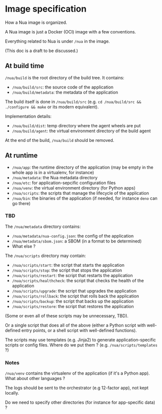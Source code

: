 # Image specification

How a Nua image is organized.

A Nua image is just a Docker (OCI) image with a few conventions.

Everything related to Nua is under `/nua` in the image.

(This doc is a draft to be discussed.)

## At build time

`/nua/build` is the root directory of the build tree. It contains:

- `/nua/build/src`: the source code of the application
- `/nua/build/metadata`: the metadata of the application

The build itself is done in `/nua/build/src` (e.g. `cd /nua/build/src && ./configure && make` or its modern equivalent).

Implementation details:

- `/nua/build/dist`: temp directory where the agent wheels are put
- `/nua/build/agent`: the virtual environment directory of the build agent

At the end of the build, `/nua/build` should be removed.


## At runtime

- `/nua/app`: the runtime directory of the application (may be empty in the whole app is in a virtualenv, for instance)
- `/nua/metadata`: the Nua metadata directory
- `/nua/etc`: for application-sepcific configuration files
- `/nua/venv`: the virtual environment directory (for Python apps)
- `/nua/scripts`: the scripts that manage the lifecycle of the application
- `/nua/bin`: the binaries of the application (if needed, for instance `deno` can go there)

### TBD

The `/nua/metadata` directory contains:

- `/nua/metadata/nua-config.json`: the config of the application
- `/nua/metadata/sbom.json`: a SBOM (in a format to be determined)
- What else ?

The `/nua/scripts` directory may contain:

- `/nua/scripts/start`: the script that starts the application
- `/nua/scripts/stop`: the script that stops the application
- `/nua/scripts/restart`: the script that restarts the application
- `/nua/scripts/healthcheck`: the script that checks the health of the application
- `/nua/scripts/upgrade`: the script that upgrades the application
- `/nua/scripts/rollback`: the script that rolls back the application
- `/nua/scripts/backup`: the script that backs up the application
- `/nua/scripts/restore`: the script that restores the application

(Some or even all of these scripts may be unnecessary, TBD).

Or a single script that does all of the above (either a Python script with well-defined entry points, or a shell script with well-defined functions).

The scripts may use templates (e.g. Jinja2) to generate application-specific scripts or config files. Where do we put them ? (e.g. `/nua/scripts/templates` ?)

### Notes

`/nua/venv` contains the virtualenv of the application (if it's a Python app). What about other languages ?

The logs should be sent to the orchestrator (e.g 12-factor app), not kept locally.

Do we need to specify other directories (for instance for app-specific data) ?
